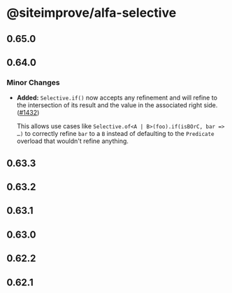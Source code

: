 # @siteimprove/alfa-selective

## 0.65.0

## 0.64.0

### Minor Changes

- **Added:** `Selective.if()` now accepts any refinement and will refine to the intersection of its result and the value in the associated right side. ([#1432](https://github.com/Siteimprove/alfa/pull/1432))

  This allows use cases like `Selective.of<A | B>(foo).if(isBOrC, bar => …)` to correctly refine `bar` to a `B` instead of defaulting to the `Predicate` overload that wouldn't refine anything.

## 0.63.3

## 0.63.2

## 0.63.1

## 0.63.0

## 0.62.2

## 0.62.1
